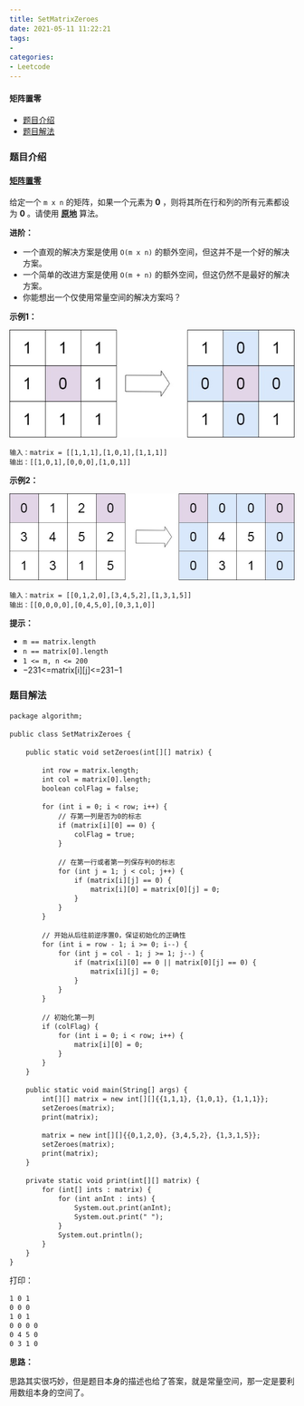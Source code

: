 ```yaml
---
title: SetMatrixZeroes
date: 2021-05-11 11:22:21
tags:
- 
categories:
- Leetcode 
---
```




#### 矩阵置零

- [题目介绍](https://yangtzeshore.github.io/2021/05/08/SetMatrixZeroes/#题目介绍)
- [题目解法](https://yangtzeshore.github.io/2021/05/08/SetMatrixZeroes/#题目解法)

### 题目介绍

#### [矩阵置零](https://leetcode-cn.com/problems/set-matrix-zeroes/)

给定一个 `m x n` 的矩阵，如果一个元素为 **0** ，则将其所在行和列的所有元素都设为 **0** 。请使用 **[原地](http://baike.baidu.com/item/原地算法)** 算法。

**进阶：**

- 一个直观的解决方案是使用 `O(m x n)` 的额外空间，但这并不是一个好的解决方案。
- 一个简单的改进方案是使用 `O(m + n)` 的额外空间，但这仍然不是最好的解决方案。
- 你能想出一个仅使用常量空间的解决方案吗？

**示例1：**

![img](https://raw.githubusercontent.com/yangtzeshore/images/main/Leetcode/mat73-1.jpg)

```
输入：matrix = [[1,1,1],[1,0,1],[1,1,1]]
输出：[[1,0,1],[0,0,0],[1,0,1]]
```

**示例2：**

![img](https://raw.githubusercontent.com/yangtzeshore/images/main/Leetcode/mat73-2.jpg)

```
输入：matrix = [[0,1,2,0],[3,4,5,2],[1,3,1,5]]
输出：[[0,0,0,0],[0,4,5,0],[0,3,1,0]]
```

**提示：**

- `m == matrix.length`
- `n == matrix[0].length`
- `1 <= m, n <= 200`
- −231<=matrix[i][j]<=231−1

### 题目解法

```
package algorithm;

public class SetMatrixZeroes {

    public static void setZeroes(int[][] matrix) {

        int row = matrix.length;
        int col = matrix[0].length;
        boolean colFlag = false;

        for (int i = 0; i < row; i++) {
            // 存第一列是否为0的标志
            if (matrix[i][0] == 0) {
                colFlag = true;
            }

            // 在第一行或者第一列保存判0的标志
            for (int j = 1; j < col; j++) {
                if (matrix[i][j] == 0) {
                    matrix[i][0] = matrix[0][j] = 0;
                }
            }
        }

        // 开始从后往前逆序置0，保证初始化的正确性
        for (int i = row - 1; i >= 0; i--) {
            for (int j = col - 1; j >= 1; j--) {
                if (matrix[i][0] == 0 || matrix[0][j] == 0) {
                    matrix[i][j] = 0;
                }
            }
        }

        // 初始化第一列
        if (colFlag) {
            for (int i = 0; i < row; i++) {
                matrix[i][0] = 0;
            }
        }
    }

    public static void main(String[] args) {
        int[][] matrix = new int[][]{{1,1,1}, {1,0,1}, {1,1,1}};
        setZeroes(matrix);
        print(matrix);

        matrix = new int[][]{{0,1,2,0}, {3,4,5,2}, {1,3,1,5}};
        setZeroes(matrix);
        print(matrix);
    }

    private static void print(int[][] matrix) {
        for (int[] ints : matrix) {
            for (int anInt : ints) {
                System.out.print(anInt);
                System.out.print(" ");
            }
            System.out.println();
        }
    }
}
```

打印：

```
1 0 1 
0 0 0 
1 0 1 
0 0 0 0 
0 4 5 0 
0 3 1 0 
```

**思路：**

思路其实很巧妙，但是题目本身的描述也给了答案，就是常量空间，那一定是要利用数组本身的空间了。